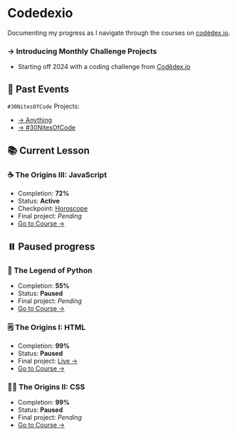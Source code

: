 # Codedexio
Documenting my progress as I navigate through the courses on [codédex.io](https://codedex.io).

### → Introducing Monthly Challenge Projects
- Starting off 2024 with a coding challenge from [Codêdex.io](https://codedex.io)

## 🚀 Past Events
`#30NitesOfCode` Projects:
- [→ Anything](https://anything-30-noc.vercel.app/)
- [→ #30NitesOfCode](https://30-nites-of-code.vercel.app/)

## 📚 Current Lesson

### ☕️ The Origins III: JavaScript
- Completion: **72%**
- Status: **Active**
- Checkpoint: [Horoscope](https://github.com/beingsie/codedexio/blob/main/courses/javascript/05_checkpoint/horoscope.js)
- Final project: *Pending*
- [Go to Course →](https://www.codedex.io/javascript/)

## ⏸️ Paused progress

### 🐍 The Legend of Python
- Completion: **55%**
- Status: **Paused**
- Final project: *Pending*
- [Go to Course →](https://www.codedex.io/python/)

### 🗒️ The Origins I: HTML
- Completion: **99%**
- Status: **Paused**
- Final project: [Live →](https://codedexio.vercel.app)
- [Go to Course →](https://www.codedex.io/html/)

### 👨‍🎨 The Origins II: CSS
- Completion: **99%**
- Status: **Paused**
- Final project: *Pending*
- [Go to Course →](https://www.codedex.io/css/)
